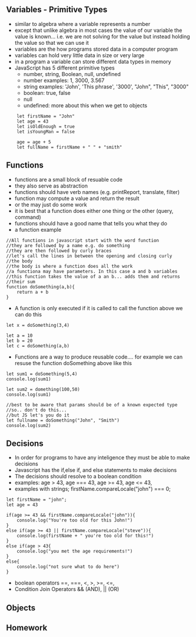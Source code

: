 ## Variables - Primitive Types
- similar to algebra where a variable represents a number
- except that unlike algebra in most cases the value of our variable the value is known... i.e. we are not solving for the value but 
instead holding the value so that we can use it
- variables are the how programs stored data in a computer program
- variables can hold very little data in size or very large
- in a program a variable can store different data types in memory
- JavaScript has 5 different primitive types 
    - number, string, Boolean, null, undefined
    - number examples: 1, 3000, 3.567
    - string examples: 'John', 'This phrase', '3000', "John", "This", "3000"
    - boolean: true, false
    - null
    - undefined:  more about this when we get to objects
```
    let firstName = "John"
    let age = 43
    let isOldEnough = true
    let isYoungMan = false

    age = age + 5
    let fullName = firstName + " " + "smith"

```
## Functions

- functions are a small block of resuable code
- they also serve as abstraction
- functions should have verb names (e.g. printReport, translate, filter)
- function may compute a value and return the result
- or the may just do some work
- it is best that a function does either one thing or the other (query, command)
- functions should have a good name that tells you what they do
- a function example
```
//All functions in javascript start with the word function
//they are followed by a name e.g. do something
//they are then followed by curly braces
//let's call the lines in between the opening and closing curly
//the body
//the body is where a function does all the work
//a functiona may have parameters. In this case a and b variables
//this function takes the value of a an b... adds them and returns 
//their sum
function doSomething(a,b){
    return a + b
}
```
- A function is only executed if it is called
to call the function above we can do this
```
let x = doSomething(3,4)

let a = 10
let b = 20
let c = doSomething(a,b)
```

- Functions are a way to produce reusable code.... for example 
we can resuse the function doSomething above like this

```
let sum1 = doSomething(5,4)
console.log(sum1)

let sum2 = domething(100,50)
console.log(sum1)

//best to be aware that params should be of a known expected type
//so.. don't do this...
//but JS let's you do it
let fullname = doSomething("John", "Smith")
console.log(sum2)

```

## Decisions
- In order for programs to have any inteligence they must be able
  to make decisions
- Javascript has the if,else if, and else statements to make decisions
- The decisions should resolve to a boolean condition
- examples:  age > 43, age === 43, age >= 43, age <= 43, 
- examples with strings;  firstName.compareLocale("john") === 0;

```
let firstName = "john";
let age = 43

if(age >= 43 && firstName.compareLocale("john")){
    console.log("You're too old for this John!")
}
else if(age >= 43 || firstName.compareLocale("steve")){
    console.log(firstName + " you're too old for this!")
}
else if(age > 43{
    console.log("you met the age requirements!")
}
else{
    console.log("not sure what to do here")
}
```
- boolean operators ==, ===, <, >, >=, <=, 
- Condition Join Operators && (AND), || (OR)
 
## Objects

## Homework